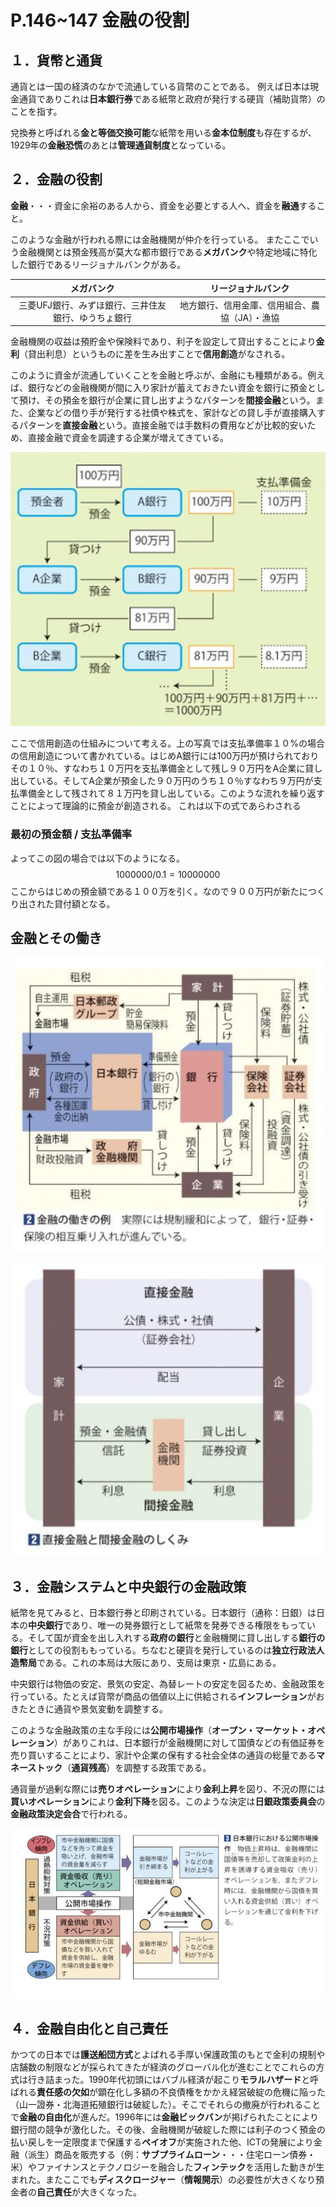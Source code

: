# P.146~147 金融の役割

## １．貨幣と通貨
通貨とは一国の経済のなかで流通している貨幣のことである。
例えば日本は現金通貨でありこれは**日本銀行券**である紙幣と政府が発行する硬貨（補助貨幣）のことを指す。

兌換券と呼ばれる**金と等価交換可能**な紙幣を用いる**金本位制度**も存在するが、1929年の**金融恐慌**のあとは**管理通貨制度**となっている。

## ２．金融の役割
**金融**・・・資金に余裕のある人から、資金を必要とする人へ、資金を**融通**すること。

このような金融が行われる際には金融機関が仲介を行っている。
またここでいう金融機関とは預金残高が莫大な都市銀行である**メガバンク**や特定地域に特化した銀行であるリージョナルバンクがある。

|メガバンク|リージョナルバンク|
|:--:|:--:|
|三菱UFJ銀行、みずほ銀行、三井住友銀行、ゆうちょ銀行|地方銀行、信用金庫、信用組合、農協（JA）・漁協|

金融機関の収益は預貯金や保険料であり、利子を設定して貸出することにより**金利**（貸出利息）というものに差を生み出すことで**信用創造**がなされる。

このように資金が流通していくことを金融と呼ぶが、金融にも種類がある。例えば、銀行などの金融機関が間に入り家計が蓄えておきたい資金を銀行に預金として預け、その預金を銀行が企業に貸し出すようなパターンを**間接金融**という。また、企業などの借り手が発行する社債や株式を、家計などの貸し手が直接購入するパターンを**直接金融**という。直接金融では手数料の費用などが比較的安いため、直接金融で資金を調達する企業が増えてきている。

![](./img/sinyou_souzou.png)

ここで信用創造の仕組みについて考える。上の写真では支払準備率１０%の場合の信用創造について書かれている。はじめA銀行には100万円が預けられておりその１０％、すなわち１０万円を支払準備金として残し９０万円をA企業に貸し出している。そしてA企業が預金した９０万円のうち１０％すなわち９万円が支払準備金として残されて８１万円を貸し出している。このような流れを繰り返すことによって理論的に預金が創造される。
これは以下の式であらわされる


### 最初の預金額 / 支払準備率

よってこの図の場合では以下のようになる。
$$
1000000 / 0.1 = 10000000
$$
ここからはじめの預金額である１００万を引く。なので９００万円が新たにつくり出された貸付額となる。

## 金融とその働き
![](./img/kinyu_work.png)

![](./img/tyoku_and_kansetu.png)

## ３．金融システムと中央銀行の金融政策
紙幣を見てみると、日本銀行券と印刷されている。日本銀行（通称：日銀）は日本の**中央銀行**であり、唯一の発券銀行として紙幣を発券できる権限をもっている。そして国が資金を出し入れする**政府の銀行**と金融機関に貸し出しする**銀行の銀行**としての役割ももっている。ちなむと硬貨を発行しているのは**独立行政法人造幣局**である。これの本局は大阪にあり、支局は東京・広島にある。

中央銀行は物価の安定、景気の安定、為替レートの安定を図るため、金融政策を行っている。たとえば貨幣が商品の価値以上に供給される**インフレーション**がおきたときに通貨や景気変動を調整する。

このような金融政策の主な手段には**公開市場操作**（**オープン・マーケット・オペレーション**）がありこれは、日本銀行が金融機関に対して国債などの有価証券を売り買いすることにより、家計や企業の保有する社会全体の通貨の総量である**マネーストック**（**通貨残高**）を調整する政策である。

通貨量が過剰な際には**売りオペレーション**により**金利上昇**を図り、不況の際には**買いオペレーション**により**金利下降**を図る。このような決定は**日銀政策委員会**の**金融政策決定会合**で行われる。

![](./img/open_market_operating.png)

## ４．金融自由化と自己責任
かつての日本では**護送船団方式**とよばれる手厚い保護政策のもとで金利の規制や店舗数の制限などが採られてきたが経済のグローバル化が進むことでこれらの方式は行き詰まった。1990年代初頭にはバブル経済が起こり**モラルハザード**と呼ばれる**責任感の欠如**が顕在化し多額の不良債権をかかえ経営破綻の危機に陥った（山一證券・北海道拓殖銀行は破綻した）。そこでそれらの撤廃が行われることで**金融の自由化**が進んだ。1996年には**金融ビックバン**が掲げられたことにより銀行間の競争が激化した。その後、金融機関が破綻した際には利子のつく預金の払い戻しを一定限度まで保護する**ペイオフ**が実施された他、ICTの発展により金融（派生）商品を販売する（例：**サブプライムローン**・・・住宅ローン債券・米）やファイナンスとテクノロジーを融合した**フィンテック**を活用した動きが生まれた。またここでも**ディスクロージャー**（**情報開示**）の必要性が大きくなり預金者の**自己責任**が大きくなった。